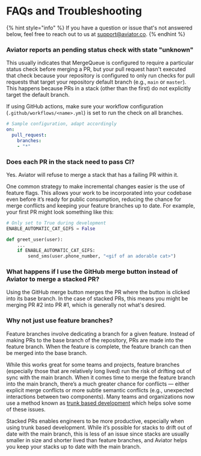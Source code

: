 # FAQs and Troubleshooting

{% hint style="info" %}
If you have a question or issue that's not answered below, feel free to reach out to us at [support@aviator.co](mailto:support@aviator.co).&#x20;
{% endhint %}

### Aviator reports an pending status check with state "unknown"

This usually indicates that MergeQueue is configured to require a particular status check before merging a PR, but your pull request hasn't executed that check because your repository is configured to only run checks for pull requests that target your repository default branch (e.g., `main` or `master`). This happens because PRs in a stack (other than the first) do not explicitly target the default branch.

If using GitHub actions, make sure your workflow configuration (`.github/workflows/<name>.yml`) is set to run the check on all branches.

```yaml
# Sample configuration, adapt accordingly
on:
  pull_request:
    branches:
    - "*"
```

### Does each PR in the stack need to pass CI?

Yes. Aviator will refuse to merge a stack that has a failing PR within it.

One common strategy to make incremental changes easier is the use of feature flags. This allows your work to be incorporated into your codebase even before it’s ready for public consumption, reducing the chance for merge conflicts and keeping your feature branches up to date. For example, your first PR might look something like this:

```python
# Only set to True during development
ENABLE_AUTOMATIC_CAT_GIFS = False

def greet_user(user):
    ...
    if ENABLE_AUTOMATIC_CAT_GIFS:
        send_sms(user.phone_number, "<gif of an adorable cat>")
```

### What happens if I use the GitHub merge button instead of Aviator to merge a stacked PR?

Using the GitHub merge button merges the PR where the button is clicked into its base branch. In the case of stacked PRs, this means you might be merging PR #2 into PR #1, which is generally not what's desired.

### Why not just use feature branches?

Feature branches involve dedicating a branch for a given feature. Instead of making PRs to the base branch of the repository, PRs are made into the feature branch. When the feature is complete, the feature branch can then be merged into the base branch.

While this works great for some teams and projects, feature branches (especially those that are relatively long lived) run the risk of drifting out of sync with the main branch. When it comes time to merge the feature branch into the main branch, there’s a much greater chance for conflicts — either explicit merge conflicts or more subtle semantic conflicts (e.g., unexpected interactions between two components). Many teams and organizations now use a method known as [trunk based development](https://www.atlassian.com/continuous-delivery/continuous-integration/trunk-based-development) which helps solve some of these issues.

Stacked PRs enables engineers to be more productive, especially when using trunk based development. While it’s possible for stacks to drift out of date with the main branch, this is less of an issue since stacks are usually smaller in size and shorter lived than feature branches, and Aviator helps you keep your stacks up to date with the main branch.
